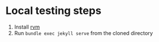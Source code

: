 # Local testing steps

1. Install [rvm]()
2. Run `bundle exec jekyll serve` from the cloned directory
